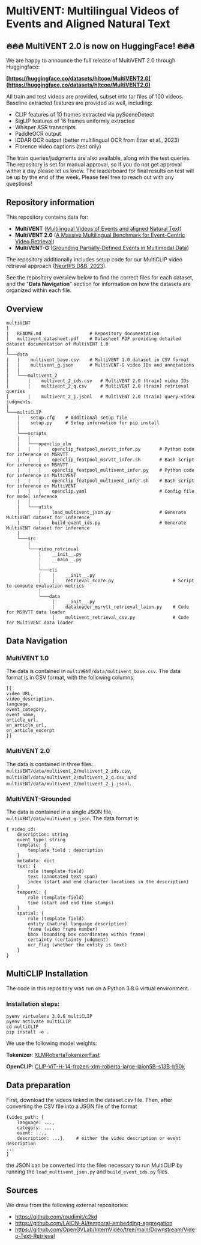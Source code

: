 # MultiVENT: Multilingual Videos of Events and Aligned Natural Text

## 🔥🔥🔥 MultiVENT 2.0 is now on HuggingFace! 🔥🔥🔥

We are happy to announce the full release of MultiVENT 2.0 through Huggingface:

**[https://huggingface.co/datasets/hltcoe/MultiVENT2.0](https://huggingface.co/datasets/hltcoe/MultiVENT2.0)**
 
All train and test videos are provided, subset into tar files of 100 videos. Baseline extracted features are provided as well, including:

- CLIP features of 10 frames extracted via pySceneDetect
- SigLIP features of 16 frames uniformly extracted
- Whisper ASR transcripts
- PaddleOCR output
- ICDAR OCR output (better multilingual OCR from Etter et al., 2023)
- Florence video captions (test only)

The train queries/judgments are also available, along with the test queries. The repository is set for manual approval, so if you do not get approval within a day please let us know.
The leaderboard for final results on test will be up by the end of the week. Please feel free to reach out with any questions!

## Repository information

This repository contains data for:
- **MultiVENT** ([Multilingual Videos of Events and aligned Natural Text](https://arxiv.org/abs/2307.03153))
- **MultiVENT 2.0** ([A Massive Multilingual Benchmark for Event-Centric Video Retrieval](https://arxiv.org/abs/2410.11619))
- **MultiVENT-G** ([Grounding Partially-Defined Events in Multimodal Data](https://arxiv.org/abs/2410.05267))

The repository additionally includes setup code for our MultiCLIP video retrieval approach ([NeurIPS D&B, 2023](https://arxiv.org/abs/2307.03153)).

See the repository overview below to find the correct files for each dataset, and the "**Data Navigation**" section for information on how the datasets are organized within each file.

## Overview
```
multiVENT
|   
|   README.md                  # Repository documentation
|   multivent_datasheet.pdf    # Datasheet PDF providing detailed dataset documentation of MultiVENT 1.0
|
└───data
|   |    multivent_base.csv    # MultiVENT 1.0 dataset in CSV format
|   |    multivent_g.json      # MultiVENT-G video IDs and annotations
|   |
|   └───multivent_2
|       |    multivent_2_ids.csv   # MultiVENT 2.0 (train) video IDs
|       |    multivent_2_q.csv     # MultiVENT 2.0 (train) retrieval queries
|       |    multivent_2_j.jsonl   # MultiVENT 2.0 (train) query-video judgments
|   
└───multiCLIP
    |    setup.cfg    # Additional setup file
    |    setup.py     # Setup information for pip install
    |
    └───scripts
    |   |   
    |   └───openclip_xlm
    |   |   |    openclip_featpool_msrvtt_infer.py       # Python code for inference on MSRVTT
    |   |   |    openclip_featpool_msrvtt_infer.sh       # Bash script for inference on MSRVTT
    |   |   |    openclip_featpool_multivent_infer.py    # Python code for inference on MultiVENT
    |   |   |    openclip_featpool_multivent_infer.sh    # Bash script for inference on MultiVENT
    |   |   |    openclip.yaml                           # Config file for model inference
    |   |  
    |   └───utils
    |       |    load_multivent_json.py                  # Generate MultiVENT dataset for inference
    |       |    build_event_ids.py                      # Generate MultiVENT dataset for inference
    |
    └───src
        |   
        └───video_retrieval
            |    __init__.py    
            |    __main__.py    
            |
            └───cli
            |    |    __init__.py                             
            |    |    retrieval_score.py                      # Script to compute evaluation metrics
            |
            └───data
                 |    __init__.py                             
                 |    dataloader_msrvtt_retrieval_laion.py    # Code for MSRVTT data loader
                 |    multivent_retrieval_csv.py              # Code for MultiVENT data loader

```

## Data Navigation
### MultiVENT 1.0
The data is contained in `multiVENT/data/multivent_base.csv`. The data format is in CSV format, with the following columns:
```
[{
video_URL,
video_description,
language,
event_category,
event_name,
article_url,
en_article_url,
en_article_excerpt
}]
```

### MultiVENT 2.0
The data is contained in three files: `multiVENT/data/multivent_2/multivent_2_ids.csv`, `multiVENT/data/multivent_2/multivent_2_q.csv`, and `multiVENT/data/multivent_2/multivent_2_j.jsonl`.

### MultiVENT-Grounded
The data is contained in a single JSON file, `multiVENT/data/multivent_g.json`. The data format is:
```
{ video_id:
    description: string
    event_type: string
    template: {
        template_field : description
    }
    metadata: dict
    text: {
        role (template field)
        text (annotated text span)
        index (start and end character locations in the description)
    }
    temporal: {
        role (template field)
        time (start and end time stamps)
    }
    spatial: {
        role (template field)
        entity (natural language description)
        frame (video frame number)
        bbox (bounding box coordinates within frame)
        certainty (certainty judgment)
        ocr_flag (whether the entity is text)
    }
}
```


## MultiCLIP Installation
The code in this repository was run on a Python 3.8.6 virtual environment.
### Installation steps:
```
pyenv virtualenv 3.8.6 multiCLIP
pyenv activate multiCLIP
cd multiCLIP
pip install -e .
```
We use the following model weights:

**Tokenizer**: [XLMRobertaTokenizerFast](https://huggingface.co/docs/transformers/model_doc/xlm-roberta)

**OpenCLIP**: [CLIP-ViT-H-14-frozen-xlm-roberta-large-laion5B-s13B-b90k](https://huggingface.co/laion/CLIP-ViT-H-14-frozen-xlm-roberta-large-laion5B-s13B-b90k)

## Data preparation
First, download the videos linked in the dataset.csv file. Then, after converting the CSV file into a JSON file of the format
```
{video_path: {
    language: ...,
    category: ...,
    event: ...,
    description: ...},    # either the video description or event description
...
}
```
the JSON can be converted into the files necessary to run MultiCLIP by running the `load_multivent_json.py` and `build_event_ids.py` files.

## Sources
We draw from the following external repositories:
- https://github.com/roudimit/c2kd
- https://github.com/LAION-AI/temporal-embedding-aggregation
- https://github.com/OpenGVLab/InternVideo/tree/main/Downstream/Video-Text-Retrieval
